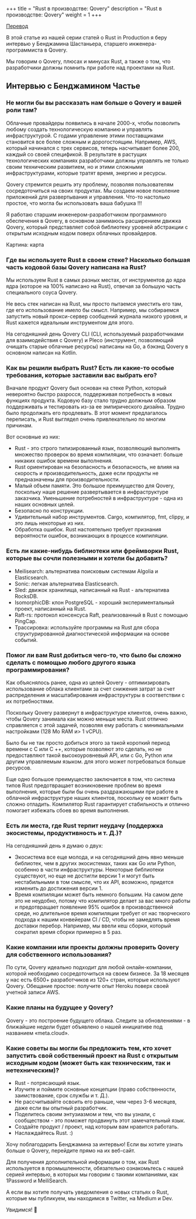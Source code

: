 +++
title = "Rust в производстве: Qovery"
description = "Rust в производстве: Qovery"
weight = 1
+++

[Перевод](https://serokell.io/blog/rust-in-production-qovery)

В этой статье из нашей серии статей о Rust in Production я беру интервью у Бенджамина Шастаньера, старшего инженера-программиста в Qovery.

Мы говорим о Qovery, плюсах и минусах Rust, а также о том, что разработчики должны помнить при работе над проектами на Rust.

## Интервью с Бенджамином Частье

### Не могли бы вы рассказать нам больше о Qovery и вашей роли там?

Облачные провайдеры появились в начале 2000-х, чтобы позволить любому создать технологическую компанию и управлять инфраструктурой. С годами управление этими поставщиками становится все более сложным и дорогостоящим. Например, AWS, который начинался с трех сервисов, теперь насчитывает более 200, каждый со своей спецификой. В результате в растущих технологических компаниях разработчики должны управлять не только своим техническим развитием, но и этими сложными инфраструктурами, которые тратят время, энергию и ресурсы.

Qovery стремится решить эту проблему, позволяя пользователям сосредоточиться на своих продуктах. Мы создаем новое поколение приложений для развертывания и управления. Что-то настолько простое, что могла бы использовать ваша бабушка !!!

Я работаю старшим инженером-разработчиком программного обеспечения в Qovery, в основном занимаюсь расширением движка Qovery, который представляет собой библиотеку уровней абстракции с открытым исходным кодом поверх облачных провайдеров.

Картина: карта

### Где вы используете Rust в своем стеке? Насколько большая часть кодовой базы Qovery написана на Rust?

Мы используем Rust в самых разных местах, от инструментов до ядра ядра (которое на 100% написано на Rust), отвечая за большую часть специального соуса Qovery.

Не весь стек написан на Rust, мы просто пытаемся уместить его там, где его использование имело бы смысл. Например, мы собираемся запустить новый прокси-сервер сообщений журнала низкого уровня, и Rust кажется идеальным инструментом для этого.

На сегодняшний день Qovery CLI (CLI, используемый разработчиками для взаимодействия с Qovery) и Pleco (инструмент, позволяющий очищать старые облачные ресурсы) написаны на Go, а бэкэнд Qovery в основном написан на Kotlin.

### Как вы решили выбрать Rust? Есть ли какие-то особые требования, которые заставили вас выбрать его?

Вначале продукт Qovery был основан на стеке Python, который невероятно быстро разросся, поддерживая потребность в новых функциях продукта. Кодовую базу стало трудно должным образом поддерживать и тестировать из-за ее эмпирического дизайна. Трудно было продолжать его продлевать. В этот момент предлагалось переписать, и Rust выглядел очень привлекательно по многим причинам.

Вот основные из них:

- Rust - это строго типизированный язык, позволяющий выполнять множество проверок во время компиляции, что означает: больше никаких ошибок времени выполнения.
- Rust ориентирован на безопасность и безопасность, не влияя на скорость и производительность, даже если продукты не предназначены для производительности.
- Малый объем памяти. Это большое преимущество для Qovery, поскольку наше решение развертывается в инфраструктуре заказчика. Уменьшение потребностей в инфраструктуре - одна из наших основных целей.
- Безопасно по конструкции.
- Удивительный набор инструментов. Cargo, компилятор, fmt, clippy, и это лишь некоторые из них.
- Обработка ошибок. Rust настоятельно требует признания вероятности ошибок, возникающих в процессе компиляции.

### Есть ли какие-нибудь библиотеки или фреймворки Rust, которые вы сочли полезными и хотели бы добавить?

- Meilisearch: альтернатива поисковым системам Algolia и Elasticsearch.
- Sonic: легкая альтернатива Elasticsearch.
- Sled: движок хранилища, написанный на Rust - альтернатива RocksDB.
- IsomorphicDB: клон PostgreSQL - хороший экспериментальный проект, написанный на Rust.
- Raft-rs: протокол консенсуса Raft, реализованный в Rust с помощью PingCap.
- Трассировка: используйте программы на Rust для сбора структурированной диагностической информации на основе событий.

### Помог ли вам Rust добиться чего-то, что было бы сложно сделать с помощью любого другого языка программирования?

Как объяснялось ранее, одна из целей Qovery - оптимизировать использование облака клиентами за счет снижения затрат за счет распределения и масштабирования инфраструктуры в соответствии с их потребностями.

Поскольку Qovery развернут в инфраструктуре клиентов, очень важно, чтобы Qovery занимала как можно меньше места. Rust отлично справляется с этой задачей, позволяя ему работать с минимальными настройками (128 Mo RAM и> 1 vCPU).

Было бы не так просто добиться этого за такой короткий период времени с C или C ++, которые позволяют это сделать, но не предоставляют такой высокоуровневый API, или с Go, Python или другим управляемым языком. для этого может потребоваться больше ресурсов.

Еще одно большое преимущество заключается в том, что система типов Rust предотвращает возникновение проблем во время выполнения, которые были бы очень раздражающими при работе в облачной инфраструктуре наших клиентов, поскольку ее может быть сложно отладить. Компилятор Rust гарантирует стабильность и отлично помогает избежать сбоев во время выполнения. 

### Есть ли места, где Rust терпит неудачу (поддержка экосистемы, продуктивность и т. Д.)?

На сегодняшний день я думаю о двух:

- Экосистема все еще молода, и на сегодняшний день явно меньше библиотек, чем в других экосистемах, таких как Go или Python, особенно в части инфраструктуры. Некоторые библиотеки существуют, но еще не достигли версии 1 и могут быть нестабильными в том смысле, что их API, возможно, придется изменить до достижения версии 1.
- Время компиляции может быть немного большим. На самом деле это не неудобно, потому что компилятор делает за вас много работы и предотвращает появление 95% ошибок в производственной среде, но длительное время компиляции требует от нас творческого подхода к нашим конвейерам CI / CD, чтобы не замедлять время доставки перебор. Например, мы ввели кеш сборки, который сократил время сборки примерно в 5 раз.

### Какие компании или проекты должны проверить Qovery для собственного использования?

По сути, Qovery идеально подходит для любой онлайн-компании, которой необходимо сосредоточиться на своем бизнесе. За 18 месяцев у нас есть 6500+ разработчиков из 120+ стран, которые используют Qovery. Обещание простое: получите опыт Heroku поверх своей учетной записи AWS.

### Какие планы на будущее у Qovery?

Qovery - это построение будущего облака. Следите за обновлениями - в ближайшие недели будет объявлено о нашей инициативе под названием «meta.cloud».

### Какие советы вы могли бы предложить тем, кто хочет запустить свой собственный проект на Rust с открытым исходным кодом (может быть как техническим, так и нетехническим)?

- Rust - потрясающий язык.
- Изучите и поймите основные концепции (право собственности, заимствование, срок службы и т. Д.).
- Не рассчитывайте освоить его раньше, чем через 3-6 месяцев, даже если вы опытный разработчик.
- Поделитесь своим энтузиазмом и тем, что вы узнали, с сообществом - это поможет продвинуть этот замечательный язык.
- Создайте продукт / проект, над которым вам нравится работать.
- Наслаждайтесь Rust. :)

Хочу поблагодарить Бенджамина за интервью! Если вы хотите узнать больше о Qovery, перейдите прямо на их веб-сайт.

Для получения дополнительной информации о том, как Rust используется в промышленности, обязательно ознакомьтесь с нашей серией интервью, в которых мы говорим с такими компаниями, как 1Password и MeiliSearch.

А если вы хотите получать уведомления о новых статьях о Rust, которые мы публикуем, мы находимся в Twitter, на Medium и Dev.

Увидимся! 👋 